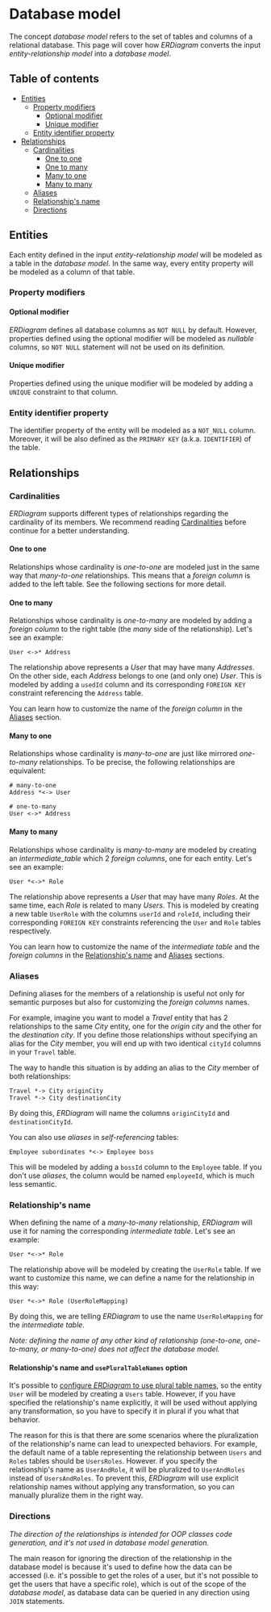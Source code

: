 # Database model

The concept _database model_ refers to the set of tables and columns of a relational database. This page will cover how
_ERDiagram_ converts the input _entity-relationship model_ into a _database model_.

## Table of contents

* [Entities](#entities)
    + [Property modifiers](#property-modifiers)
        + [Optional modifier](#optional-modifier)
        + [Unique modifier](#unique-modifier)
    + [Entity identifier property](#entity-identifier-property)
* [Relationships](#relationships)
    + [Cardinalities](#cardinalities)
        + [One to one](#one-to-one)
        + [One to many](#one-to-many)
        + [Many to one](#many-to-one)
        + [Many to many](#many-to-many)
    + [Aliases](#aliases)
    + [Relationship's name](#relationships-name)
    + [Directions](#directions)

## Entities

Each entity defined in the input _entity-relationship model_ will be modeled as a table in the _database model_. In the
same way, every entity property will be modeled as a column of that table.

### Property modifiers

#### Optional modifier

_ERDiagram_ defines all database columns as `NOT NULL` by default. However, properties defined using the optional
modifier will be modeled as _nullable_ columns, so `NOT NULL` statement will not be used on its definition.

#### Unique modifier

Properties defined using the unique modifier will be modeled by adding a `UNIQUE` constraint to that column.

### Entity identifier property

The identifier property of the entity will be modeled as a `NOT_NULL` column. Moreover, it will be also defined as the
`PRIMARY KEY` (a.k.a. `IDENTIFIER`) of the table.

## Relationships

### Cardinalities

_ERDiagram_ supports different types of relationships regarding the cardinality of its members. We recommend reading
[Cardinalities](ERDiagram_language.md#cardinalities) before continue for a better understanding.

#### One to one

Relationships whose cardinality is _one-to-one_ are modeled just in the same way that _many-to-one_ relationships. This
means that a _foreign column_ is added to the left table. See the following sections for more detail.

#### One to many

Relationships whose cardinality is _one-to-many_ are modeled by adding a _foreign column_ to the right table (the _many_
side of the relationship). Let's see an example:

```erdiagram
User <->* Address
```

The relationship above represents a _User_ that may have many _Addresses_. On the other side, each _Address_ belongs to
one (and only one) _User_. This is modeled by adding a `usedId` column and its corresponding `FOREIGN KEY` constraint
referencing the `Address` table.

You can learn how to customize the name of the _foreign column_ in the [Aliases](#aliases) section.

#### Many to one

Relationships whose cardinality is _many-to-one_ are just like mirrored _one-to-many_ relationships. To be precise, the
following relationships are equivalent:

```erdiagram
# many-to-one
Address *<-> User

# one-to-many
User <->* Address
```

#### Many to many

Relationships whose cardinality is _many-to-many_ are modeled by creating an _intermediate_table_ which 2 _foreign
columns_, one for each entity. Let's see an example:

```erdiagram
User *<->* Role
```

The relationship above represents a _User_ that may have many _Roles_. At the same time, each _Role_ is related to
many _Users_. This is modeled by creating a new table `UserRole` with the columns `userId` and `roleId`, including their
corresponding
`FOREIGN KEY` constraints referencing the `User` and `Role` tables respectively.

You can learn how to customize the name of the _intermediate table_ and the _foreign columns_ in the
[Relationship's name](#relationships-name) and [Aliases](#aliases) sections.

### Aliases

Defining aliases for the members of a relationship is useful not only for semantic purposes but also for customizing the
_foreign columns_ names.

For example, imagine you want to model a _Travel_ entity that has 2 relationships to the same _City_ entity, one for
the _origin city_ and the other for the _destination city_. If you define those relationships without specifying an
alias for the _City_ member, you will end up with two identical `cityId` columns in your `Travel` table.

The way to handle this situation is by adding an alias to the _City_ member of both relationships:

```erdiagram
Travel *-> City originCity
Travel *-> City destinationCity
```

By doing this, _ERDiagram_ will name the columns `originCityId` and `destinationCityId`.

You can also use _aliases_ in _self-referencing_ tables:

```erdiagram
Employee subordinates *<-> Employee boss
```

This will be modeled by adding a `bossId` column to the `Employee` table. If you don't use _aliases_, the column would
be named `employeeId`, which is much less semantic.

### Relationship's name

When defining the name of a _many-to-many_ relationship, _ERDiagram_ will use it for naming the corresponding
_intermediate table_. Let's see an example:

```erdiagram
User *<->* Role
```

The relationship above will be modeled by creating the `UserRole` table. If we want to customize this name, we can
define a name for the relationship in this way:

```erdiagram
User *<->* Role (UserRoleMapping)
```

By doing this, we are telling _ERDiagram_ to use the name `UserRoleMapping` for the _intermediate table_.

_Note: defining the name of any other kind of relationship (one-to-one, one-to-many, or many-to-one) does not affect the
database model._

#### Relationship's name and `usePluralTableNames` option

It's possible to [configure _ERDiagram_ to use plural table names](Configurable_options.md#databasemodelgenerator), so the entity `User` will be modeled by creating a
`Users` table. However, if you have specified the relationship's name explicitly, it will be used without applying any
transformation, so you have to specify it in plural if you what that behavior.

The reason for this is that there are some scenarios where the pluralization of the relationship's name can lead to
unexpected behaviors. For example, the default name of a table representing the relationship between `Users` and `Roles`
tables should be `UsersRoles`. However. if you specify the relationship's name as `UserAndRole`, it will be pluralized
to `UserAndRoles` instead of `UsersAndRoles`. To prevent this, _ERDiagram_ will use explicit relationship names without
applying any transformation, so you can manually pluralize them in the right way.

### Directions

_The direction of the relationships is intended for OOP classes code generation, and it's not used in database model
generation._

The main reason for ignoring the direction of the relationship in the database model is because it's used to define how
the data can be accessed (i.e. it's possible to get the roles of a user, but it's not possible to get the users that
have a specific role), which is out of the scope of the _database model_, as database data can be queried in any
direction using `JOIN` statements.
